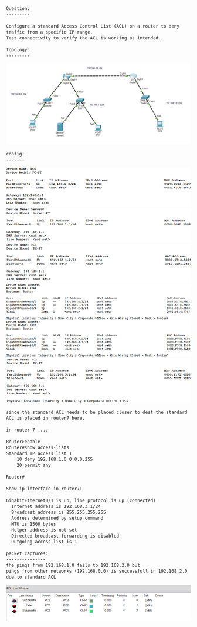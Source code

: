 ```
Question:
---------

Configure a standard Access Control List (ACL) on a router to deny traffic from a specific IP range.
Test connectivity to verify the ACL is working as intended.

Topology:
---------
```
![](images/image.png)

```
config:
-------
```
![](images/image%20copy.png)
![](images/image%20copy%202.png)
![](images/image%20copy%203.png)
![](images/image%20copy%204.png)
![](images/image%20copy%205.png)
![](images/image%20copy%206.png)

```
since the standard ACL needs to be placed closer to dest the standard ACL is placed in router7 here.

in router 7 ....

Router>enable
Router#show access-lists
Standard IP access list 1
    10 deny 192.168.1.0 0.0.0.255
    20 permit any

Router#

Show ip interface in router7:

GigabitEthernet0/1 is up, line protocol is up (connected)
  Internet address is 192.168.3.1/24
  Broadcast address is 255.255.255.255
  Address determined by setup command
  MTU is 1500 bytes
  Helper address is not set
  Directed broadcast forwarding is disabled
  Outgoing access list is 1

packet captures:
---------------
the pings from 192.168.1.0 fails to 192.168.2.0 but
pings from other networks (192.168.0.0) is successfull in 192.168.2.0 due to standard ACL
```
![](images/image%20copy%207.png)